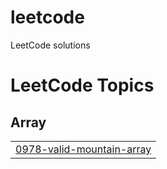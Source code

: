 # leetcode
LeetCode solutions

<!---LeetCode Topics Start-->
# LeetCode Topics
## Array
|  |
| ------- |
| [0978-valid-mountain-array](https://github.com/petrostrak/leetcode/tree/master/0978-valid-mountain-array) |
<!---LeetCode Topics End-->